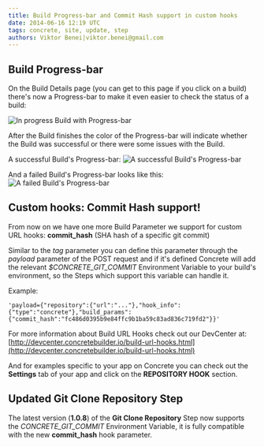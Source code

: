 ```yaml
---
title: Build Progress-bar and Commit Hash support in custom hooks
date: 2014-06-16 12:19 UTC
tags: concrete, site, update, step
authors: Viktor Benei|viktor.benei@gmail.com
---
```


## Build Progress-bar

On the Build Details page (you can get to this page if you click on a build) there's now a Progress-bar to make it even easier to check the status of a build:

![In progress Build with Progress-bar](build-progress-bar.png)

After the Build finishes the color of the Progress-bar will indicate whether the Build was successful or there were some issues with the Build.

A successful Build's Progress-bar:
![A successful Build's Progress-bar](build-progress-bar-success.png)

And a failed Build's Progress-bar looks like this:
![A failed Build's Progress-bar](build-progress-bar-error.png)


## Custom hooks: Commit Hash support!

From now on we have one more Build Parameter we support for custom URL hooks: 
**commit_hash** (SHA hash of a specific git commit)

Similar to the *tag* parameter you can define this parameter through the *payload* parameter of the POST request and if it's defined Concrete will add the relevant *$CONCRETE_GIT_COMMIT* Environment Variable to your build's environment, so the Steps which support this variable can handle it.

Example:

`'payload={"repository":{"url":"..."},"hook_info":{"type":"concrete"},"build_params":{"commit_hash":"fc486d0395b9e84ffc9b1ba59c83ad836c719fd2"}}'`

For more information about Build URL Hooks check out our DevCenter at: [http://devcenter.concretebuilder.io/build-url-hooks.html](http://devcenter.concretebuilder.io/build-url-hooks.html)

And for examples specific to your app on Concrete you can check out the **Settings** tab of your app and click on the **REPOSITORY HOOK** section.


## Updated Git Clone Repository Step

The latest version (**1.0.8**) of the **Git Clone Repository** Step now supports the *CONCRETE_GIT_COMMIT* Environment Variable, it is fully compatible with the new **commit_hash** hook parameter.
